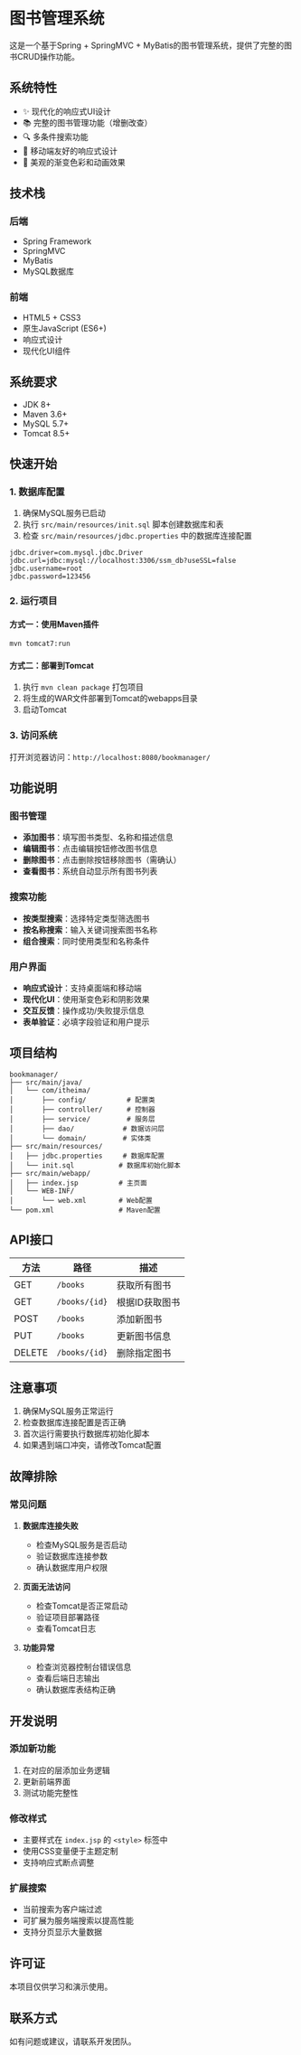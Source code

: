 # 图书管理系统

这是一个基于Spring + SpringMVC + MyBatis的图书管理系统，提供了完整的图书CRUD操作功能。

## 系统特性

- ✨ 现代化的响应式UI设计
- 📚 完整的图书管理功能（增删改查）
- 🔍 多条件搜索功能
- 📱 移动端友好的响应式设计
- 🎨 美观的渐变色彩和动画效果

## 技术栈

### 后端
- Spring Framework
- SpringMVC
- MyBatis
- MySQL数据库

### 前端
- HTML5 + CSS3
- 原生JavaScript (ES6+)
- 响应式设计
- 现代化UI组件

## 系统要求

- JDK 8+
- Maven 3.6+
- MySQL 5.7+
- Tomcat 8.5+

## 快速开始

### 1. 数据库配置

1. 确保MySQL服务已启动
2. 执行 `src/main/resources/init.sql` 脚本创建数据库和表
3. 检查 `src/main/resources/jdbc.properties` 中的数据库连接配置

```properties
jdbc.driver=com.mysql.jdbc.Driver
jdbc.url=jdbc:mysql://localhost:3306/ssm_db?useSSL=false
jdbc.username=root
jdbc.password=123456
```

### 2. 运行项目

#### 方式一：使用Maven插件
```bash
mvn tomcat7:run
```

#### 方式二：部署到Tomcat
1. 执行 `mvn clean package` 打包项目
2. 将生成的WAR文件部署到Tomcat的webapps目录
3. 启动Tomcat

### 3. 访问系统

打开浏览器访问：`http://localhost:8080/bookmanager/`

## 功能说明

### 图书管理
- **添加图书**：填写图书类型、名称和描述信息
- **编辑图书**：点击编辑按钮修改图书信息
- **删除图书**：点击删除按钮移除图书（需确认）
- **查看图书**：系统自动显示所有图书列表

### 搜索功能
- **按类型搜索**：选择特定类型筛选图书
- **按名称搜索**：输入关键词搜索图书名称
- **组合搜索**：同时使用类型和名称条件

### 用户界面
- **响应式设计**：支持桌面端和移动端
- **现代化UI**：使用渐变色彩和阴影效果
- **交互反馈**：操作成功/失败提示信息
- **表单验证**：必填字段验证和用户提示

## 项目结构

```
bookmanager/
├── src/main/java/
│   └── com/itheima/
│       ├── config/          # 配置类
│       ├── controller/      # 控制器
│       ├── service/         # 服务层
│       ├── dao/            # 数据访问层
│       └── domain/         # 实体类
├── src/main/resources/
│   ├── jdbc.properties     # 数据库配置
│   └── init.sql           # 数据库初始化脚本
├── src/main/webapp/
│   ├── index.jsp          # 主页面
│   └── WEB-INF/
│       └── web.xml        # Web配置
└── pom.xml                # Maven配置
```

## API接口

| 方法 | 路径 | 描述 |
|------|------|------|
| GET | `/books` | 获取所有图书 |
| GET | `/books/{id}` | 根据ID获取图书 |
| POST | `/books` | 添加新图书 |
| PUT | `/books` | 更新图书信息 |
| DELETE | `/books/{id}` | 删除指定图书 |

## 注意事项

1. 确保MySQL服务正常运行
2. 检查数据库连接配置是否正确
3. 首次运行需要执行数据库初始化脚本
4. 如果遇到端口冲突，请修改Tomcat配置

## 故障排除

### 常见问题

1. **数据库连接失败**
   - 检查MySQL服务是否启动
   - 验证数据库连接参数
   - 确认数据库用户权限

2. **页面无法访问**
   - 检查Tomcat是否正常启动
   - 验证项目部署路径
   - 查看Tomcat日志

3. **功能异常**
   - 检查浏览器控制台错误信息
   - 查看后端日志输出
   - 确认数据库表结构正确

## 开发说明

### 添加新功能
1. 在对应的层添加业务逻辑
2. 更新前端界面
3. 测试功能完整性

### 修改样式
- 主要样式在 `index.jsp` 的 `<style>` 标签中
- 使用CSS变量便于主题定制
- 支持响应式断点调整

### 扩展搜索
- 当前搜索为客户端过滤
- 可扩展为服务端搜索以提高性能
- 支持分页显示大量数据

## 许可证

本项目仅供学习和演示使用。

## 联系方式

如有问题或建议，请联系开发团队。 
